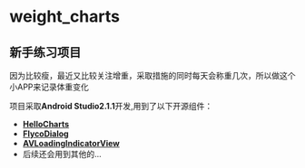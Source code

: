 # weight_charts
## 新手练习项目 ##
因为比较瘦，最近又比较关注增重，采取措施的同时每天会称重几次，所以做这个小APP来记录体重变化

项目采取**Android Studio2.1.1**开发,用到了以下开源组件：

* **[HelloCharts](https://github.com/lecho/hellocharts-android)**
* **[FlycoDialog](https://github.com/H07000223/FlycoDialog_Master)**
* **[AVLoadingIndicatorView](https://github.com/81813780/AVLoadingIndicatorView)**
* 后续还会用到其他的...

